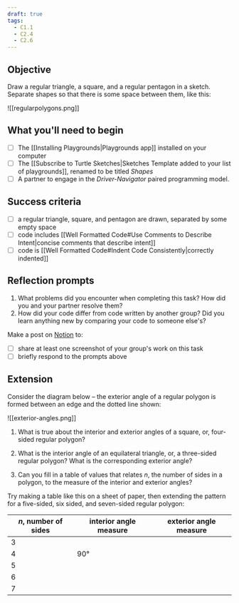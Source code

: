 ```yaml
---
draft: true
tags:
  - C1.1
  - C2.4
  - C2.6
---
```


## Objective
Draw a regular triangle, a square, and a regular pentagon in a sketch.
Separate shapes so that there is some space between them, like this:

![[regularpolygons.png]]

## What you'll need to begin
- [ ] The [[Installing Playgrounds|Playgrounds app]] installed on your computer
- [ ] The [[Subscribe to Turtle Sketches|Sketches Template added to your list of playgrounds]], renamed to be titled *Shapes*
- [ ] A partner to engage in the *Driver-Navigator* paired programming model.

## Success criteria
- [ ] a regular triangle, square, and pentagon are drawn, separated by some empty space
- [ ] code includes [[Well Formatted Code#Use Comments to Describe Intent|concise comments that describe intent]]
- [ ] code is [[Well Formatted Code#Indent Code Consistently|correctly indented]]

## Reflection prompts
1. What problems did you encounter when completing this task? How did you and your partner resolve them?
2. How did your code differ from code written by another group? Did you learn anything new by comparing your code to someone else's?

Make a post on [Notion](https://notion.so) to:
- [ ] share at least one screenshot of your group's work on this task
- [ ] briefly respond to the prompts above

## Extension

Consider the diagram below – the exterior angle of a regular polygon is formed between an edge and the dotted line shown:

![[exterior-angles.png]]

1. What is true about the interior and exterior angles of a square, or, four-sided regular polygon?

2. What is the interior angle of an equilateral triangle, or, a three-sided regular polygon? What is the corresponding exterior angle?

3. Can you fill in a table of values that relates $n$, the number of sides in a polygon, to the measure of the interior and exterior angles?

Try making a table like this on a sheet of paper, then extending the pattern for a five-sided, six sided, and seven-sided regular polygon:

|$n$, number of sides|interior angle measure|exterior angle measure|
|-|---|---|
|3| | |
|4|90°| |
|5| | |
|6| | |
|7| | |
